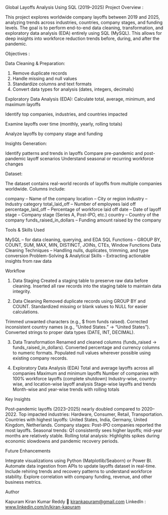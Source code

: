 
Global Layoffs Analysis Using SQL (2019–2025)
Project Overview :

This project explores worldwide company layoffs between 2019 and 2025, analyzing trends across industries, countries, company stages, and funding levels.
The goal is to perform end-to-end data cleaning, transformation, and exploratory data analysis (EDA) entirely using SQL (MySQL). This allows for deep insights into workforce reduction trends before, during, and after the pandemic.

Objectives :

Data Cleaning & Preparation:
1) Remove duplicate records
2) Handle missing and null values
3) Standardize columns and text formats
4) Convert data types for analysis (dates, integers, decimals)

Exploratory Data Analysis (EDA):
Calculate total, average, minimum, and maximum layoffs

Identify top companies, industries, and countries impacted

Examine layoffs over time (monthly, yearly, rolling totals)

Analyze layoffs by company stage and funding

Insights Generation:

Identify patterns and trends in layoffs
Compare pre-pandemic and post-pandemic layoff scenarios
Understand seasonal or recurring workforce changes

Dataset:

The dataset contains real-world records of layoffs from multiple companies worldwide.
Columns include:

company – Name of the company
location – City or region
industry – Industry category
total_laid_off – Number of employees laid off
percentage_laid_off – Percentage of workforce laid off
date – Date of layoff
stage – Company stage (Series A, Post-IPO, etc.)
country – Country of the company
funds_raised_in_dollars – Funding amount raised by the company

Tools & Skills Used

MySQL – for data cleaning, querying, and EDA
SQL Functions – GROUP BY, COUNT, SUM, MAX, MIN, DISTINCT, JOINs, CTEs, Window Functions
Data Cleaning Techniques – Handling nulls, duplicates, trimming, and type conversion
Problem-Solving & Analytical Skills – Extracting actionable insights from raw data

Workflow
1. Data Staging
Created a staging table to preserve raw data before cleaning.
Inserted all raw records into the staging table to maintain data integrity.

2. Data Cleaning
Removed duplicate records using GROUP BY and COUNT.
Standardized missing or blank values to NULL for easier calculations.

Trimmed unwanted characters (e.g., $ from funds raised).
Corrected inconsistent country names (e.g., “United States.” → “United States”).
Converted strings to proper data types (DATE, INT, DECIMAL).

3. Data Transformation
Renamed and cleaned columns (funds_raised → funds_raised_in_dollars).
Converted percentage and currency columns to numeric formats.
Populated null values wherever possible using existing company records.

4. Exploratory Data Analysis (EDA)
Total and average layoffs across all companies
Maximum and minimum layoffs
Number of companies with 100% workforce layoffs (complete shutdown)
Industry-wise, country-wise, and location-wise layoff analysis
Stage-wise layoffs and trends
Month-wise and year-wise trends with rolling totals

Key Insights

Post-pandemic layoffs (2023–2025) nearly doubled compared to 2020–2022.
Top impacted industries: Hardware, Consumer, Retail, Transportation.
Countries with highest layoffs: United States, India, Germany, United Kingdom, Netherlands.
Company stages: Post-IPO companies reported the most layoffs.
Seasonal trends: Q1 consistently sees higher layoffs; mid-year months are relatively stable.
Rolling total analysis: Highlights spikes during economic slowdowns and pandemic recovery periods.

Future Enhancements

Integrate visualizations using Python (Matplotlib/Seaborn) or Power BI.
Automate data ingestion from APIs to update layoffs dataset in real-time.
Include rehiring trends and recovery patterns to understand workforce stability.
Explore correlation with company funding, revenue, and other business metrics.

Author

Kapuram Kiran Kumar Reddy
📧 kirankapuram@gmail.com
LinkedIn : www.linkedin.com/in/kiran-kapuram



















